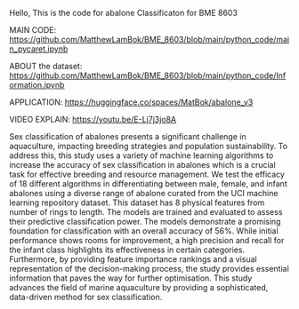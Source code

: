 Hello, This is the code for abalone Classificaton for BME 8603

MAIN CODE: https://github.com/MatthewLamBok/BME_8603/blob/main/python_code/main_pycaret.ipynb

ABOUT the dataset: https://github.com/MatthewLamBok/BME_8603/blob/main/python_code/Information.ipynb

APPLICATION: https://huggingface.co/spaces/MatBok/abalone_v3

VIDEO EXPLAIN: https://youtu.be/E-Lj7j3jo8A

Sex classification of abalones presents a significant challenge in aquaculture, impacting breeding strategies and population sustainability. To address this, this study uses a variety of machine learning algorithms to increase the accuracy of sex classification in abalones which is a crucial task for effective breeding and resource management. We test the efficacy of 18 different algorithms in differentiating between male, female, and infant abalones using a diverse range of abalone curated from the UCI machine learning repository dataset. This dataset has 8 physical features from number of rings to length. The models are trained and evaluated to assess their predictive classification power. The models demonstrate a promising foundation for classification with an overall accuracy of 56%. While initial performance shows rooms for improvement, a high precision and recall for the infant class highlights its effectiveness in certain categories. Furthermore, by providing feature importance rankings and a visual representation of the decision-making process, the study provides essential information that paves the way for further optimisation. This study advances the field of marine aquaculture by providing a sophisticated, data-driven method for sex classification.

